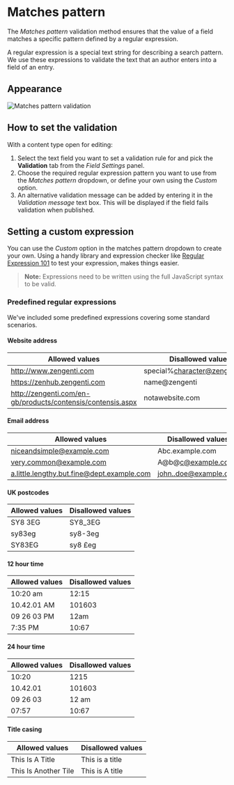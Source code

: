 # Matches pattern
The *Matches pattern* validation method ensures that the value of a field matches a specific pattern defined by a regular expression.

A regular expression is a special text string for describing a search pattern. We use these expressions to validate the text that an author enters into a field of an entry.

## Appearance
![Matches pattern validation](/images/validation-matchespattern.png)

## How to set the validation
With a content type open for editing:

1. Select the text field you want to set a validation rule for and pick the **Validation** tab from the *Field Settings* panel.
2. Choose the required regular expression pattern you want to use from the *Matches pattern* dropdown, or define your own using the *Custom* option.
3. An alternative validation message can be added by entering it in the *Validation message* text box. This will be displayed if the field fails validation when published.

## Setting a custom expression
You can use the *Custom* option in the matches pattern dropdown to create your own. Using a handy library and expression checker like [Regular Expression 101](https://regex101.com/) to test your expression, makes things easier.

> **Note:** Expressions need to be written using the full JavaScript syntax to be valid.

### Predefined regular expressions
We've included some predefined expressions covering some standard scenarios.

#### Website address

| Allowed values | Disallowed values |
| --- | --- |
| http://www.zengenti.com | special%character@zengenti.com |
| https://zenhub.zengenti.com | name@zengenti |
| http://zengenti.com/en-gb/products/contensis/contensis.aspx | notawebsite.com |

#### Email address

| Allowed values | Disallowed values |
| --- | --- |
| niceandsimple@example.com | Abc.example.com |
| very.common@example.com | A@b@c@example.com |
| a.little.lengthy.but.fine@dept.example.com | john..doe@example.com |

#### UK postcodes

| Allowed values | Disallowed values |
| --- | --- |
| SY8 3EG | SY8_3EG |
| sy83eg | sy8-3eg |
| SY83EG | sy8 £eg |

#### 12 hour time

| Allowed values | Disallowed values |
| --- | --- |
| 10:20 am | 12:15 |
| 10.42.01 AM| 101603|
| 09 26 03 PM | 12am |
| 7:35 PM | 10:67 |

#### 24 hour time

| Allowed values | Disallowed values |
| --- | --- |
| 10:20 | 1215 |
| 10.42.01| 101603|
| 09 26 03 | 12 am |
| 07:57 | 10:67 |

#### Title casing

| Allowed values | Disallowed values |
| --- | --- |
| This Is A Title | This is a title |
| This Is Another Tile | This is A title|
